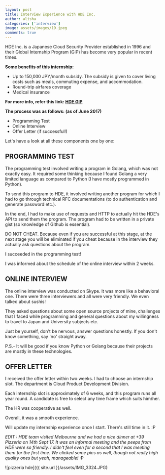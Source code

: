 ```yaml
---
layout: post
title: Interview Experience with HDE Inc.
author: alisha
categories: ['interview']
image: assets/images/19.jpeg
comments: true
---
```


HDE Inc. is a Japanese Cloud Security Provider established in 1996 and their Global Internship Program (GIP) has become very popular in recent times.

**Some benefits of this internship:**

* Up to 150,000 JPY/month subsidy. The subsidy is given to cover living costs such as meals, commuting expense, and accommodation.
* Round-trip airfares coverage
* Medical insurance

**For more info, refer this link: [HDE GIP](https://www.hde.co.jp/en/gip/)**

**The process was as follows: (as of June 2017)**

* Programming Test
* Online Interview
* Offer Letter (if successful!)

Let's have a look at all these components one by one:


## PROGRAMMING TEST

The programming test involved writing a program in Golang, which was not exactly easy. It required some thinking because I found Golang a very limited language as compared to Python (I have mostly programmed in Python).

To send this program to HDE, it involved writing another program for which I had to go through technical RFC documentations (to do authentication and generate password etc.).

In the end,  I had to make use of requests and HTTP to actually hit the HDE's API to send them the program. The program had to be written in a private gist (so knowledge of Github is essential).

DO NOT CHEAT. Because even if you are successful at this stage, at the next stage you will be eliminated if you cheat because in the interview they actually ask questions about the program.

I succeeded in the programming test!

I was informed about the schedule of the online interview within 2 weeks.

## ONLINE INTERVIEW

The online interview was conducted on Skype. It was more like a behavioral one. There were three interviewers and all were very friendly. We even talked about sushis!

They asked questions about some open source projects of mine, challenges that I faced while programming and general questions about my willingness to travel to Japan and University subjects etc.

Just be yourself, don't be nervous, answer questions honestly. If you don't know something, say 'no' straight away.

P.S.- It will be good if you know Python or Golang because their projects are mostly in these technologies.

## OFFER LETTER

I received the offer letter within two weeks. I had to choose an internship slot. The department is Cloud Product Development Division.

Each internship slot is approximately of 6 weeks, and this program runs all year round. A candidate is free to select any time frame which suits him/her.

The HR was cooperative as well.

Overall, it was a smooth experience.

Will update my internship experience once I start. There's still time in it. :P

*EDIT : HDE team visited Melbourne and we had a nice dinner at +39 Pizzeria on 14th Sept'17. It was an informal meeting and the peeps from HDE were so friendly. I didn't feel even for a second that I was meeting them for the first time. We clicked some pics as well, though not really high quality ones but yeah, manageable!* :P

![pizzeria hde]({{ site.url }}/assets/IMG_3324.JPG)